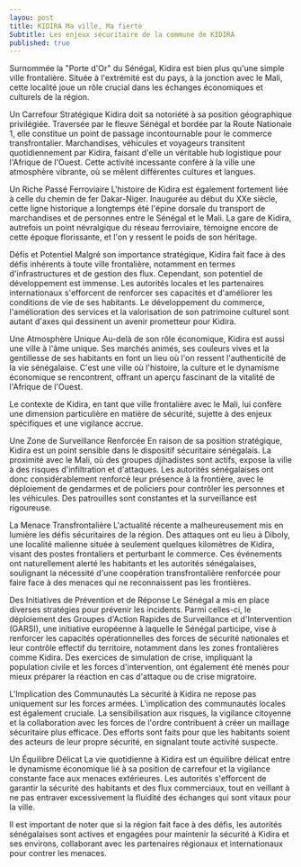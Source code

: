 ```yaml
---
layou: post
title: KIDIRA Ma ville, Ma fiertè
Subtitle: Les enjeux sécuritaire de la commune de KIDIRA
published: true
---
```

Surnommée la "Porte d'Or" du Sénégal, Kidira est bien plus qu'une simple ville frontalière. Située à l'extrémité est du pays, à la jonction avec le Mali, cette localité joue un rôle crucial dans les échanges économiques et culturels de la région.

Un Carrefour Stratégique
Kidira doit sa notoriété à sa position géographique privilégiée. Traversée par le fleuve Sénégal et bordée par la Route Nationale 1, elle constitue un point de passage incontournable pour le commerce transfrontalier. Marchandises, véhicules et voyageurs transitent quotidiennement par Kidira, faisant d'elle un véritable hub logistique pour l'Afrique de l'Ouest. Cette activité incessante confère à la ville une atmosphère vibrante, où se mêlent différentes cultures et langues.

Un Riche Passé Ferroviaire
L'histoire de Kidira est également fortement liée à celle du chemin de fer Dakar-Niger. Inaugurée au début du XXe siècle, cette ligne historique a longtemps été l'épine dorsale du transport de marchandises et de personnes entre le Sénégal et le Mali. La gare de Kidira, autrefois un point névralgique du réseau ferroviaire, témoigne encore de cette époque florissante, et l'on y ressent le poids de son héritage.

Défis et Potentiel
Malgré son importance stratégique, Kidira fait face à des défis inhérents à toute ville frontalière, notamment en termes d'infrastructures et de gestion des flux. Cependant, son potentiel de développement est immense. Les autorités locales et les partenaires internationaux s'efforcent de renforcer ses capacités et d'améliorer les conditions de vie de ses habitants. Le développement du commerce, l'amélioration des services et la valorisation de son patrimoine culturel sont autant d'axes qui dessinent un avenir prometteur pour Kidira.

Une Atmosphère Unique
Au-delà de son rôle économique, Kidira est aussi une ville à l'âme unique. Ses marchés animés, ses couleurs vives et la gentillesse de ses habitants en font un lieu où l'on ressent l'authenticité de la vie sénégalaise. C'est une ville où l'histoire, la culture et le dynamisme économique se rencontrent, offrant un aperçu fascinant de la vitalité de l'Afrique de l'Ouest.

Le contexte de Kidira, en tant que ville frontalière avec le Mali, lui confère une dimension particulière en matière de sécurité, sujette à des enjeux spécifiques et une vigilance accrue.

Une Zone de Surveillance Renforcée
En raison de sa position stratégique, Kidira est un point sensible dans le dispositif sécuritaire sénégalais. La proximité avec le Mali, où des groupes djihadistes sont actifs, expose la ville à des risques d'infiltration et d'attaques. Les autorités sénégalaises ont donc considérablement renforcé leur présence à la frontière, avec le déploiement de gendarmes et de policiers pour contrôler les personnes et les véhicules. Des patrouilles sont constantes et la surveillance est rigoureuse.

La Menace Transfrontalière
L'actualité récente a malheureusement mis en lumière les défis sécuritaires de la région. Des attaques ont eu lieu à Diboly, une localité malienne située à seulement quelques kilomètres de Kidira, visant des postes frontaliers et perturbant le commerce. Ces événements ont naturellement alerté les habitants et les autorités sénégalaises, soulignant la nécessité d'une coopération transfrontalière renforcée pour faire face à des menaces qui ne reconnaissent pas les frontières.

Des Initiatives de Prévention et de Réponse
Le Sénégal a mis en place diverses stratégies pour prévenir les incidents. Parmi celles-ci, le déploiement des Groupes d'Action Rapides de Surveillance et d'Intervention (GARSI), une initiative européenne à laquelle le Sénégal participe, vise à renforcer les capacités opérationnelles des forces de sécurité nationales et leur contrôle effectif du territoire, notamment dans les zones frontalières comme Kidira. Des exercices de simulation de crise, impliquant la population civile et les forces d'intervention, ont également été menés pour mieux préparer la réaction en cas d'attaque ou de crise migratoire.

L'Implication des Communautés
La sécurité à Kidira ne repose pas uniquement sur les forces armées. L'implication des communautés locales est également cruciale. La sensibilisation aux risques, la vigilance citoyenne et la collaboration avec les forces de l'ordre contribuent à créer un maillage sécuritaire plus efficace. Des efforts sont faits pour que les habitants soient des acteurs de leur propre sécurité, en signalant toute activité suspecte.

Un Équilibre Délicat
La vie quotidienne à Kidira est un équilibre délicat entre le dynamisme économique lié à sa position de carrefour et la vigilance constante face aux menaces extérieures. Les autorités s'efforcent de garantir la sécurité des habitants et des flux commerciaux, tout en veillant à ne pas entraver excessivement la fluidité des échanges qui sont vitaux pour la ville.

Il est important de noter que si la région fait face à des défis, les autorités sénégalaises sont actives et engagées pour maintenir la sécurité à Kidira et ses environs, collaborant avec les partenaires régionaux et internationaux pour contrer les menaces.
